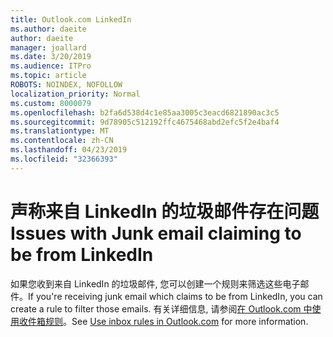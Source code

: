 ```yaml
---
title: Outlook.com LinkedIn
ms.author: daeite
author: daeite
manager: joallard
ms.date: 3/20/2019
ms.audience: ITPro
ms.topic: article
ROBOTS: NOINDEX, NOFOLLOW
localization_priority: Normal
ms.custom: 8000079
ms.openlocfilehash: b2fa6d538d4c1e85aa3005c3eacd6821890ac3c5
ms.sourcegitcommit: 9d78905c512192ffc4675468abd2efc5f2e4baf4
ms.translationtype: MT
ms.contentlocale: zh-CN
ms.lasthandoff: 04/23/2019
ms.locfileid: "32366393"
---
```

# <a name="issues-with-junk-email-claiming-to-be-from-linkedin"></a><span data-ttu-id="ee140-102">声称来自 LinkedIn 的垃圾邮件存在问题</span><span class="sxs-lookup"><span data-stu-id="ee140-102">Issues with Junk email claiming to be from LinkedIn</span></span>

<span data-ttu-id="ee140-103">如果您收到来自 LinkedIn 的垃圾邮件, 您可以创建一个规则来筛选这些电子邮件。</span><span class="sxs-lookup"><span data-stu-id="ee140-103">If you're receiving junk email which claims to be from LinkedIn, you can create a rule to filter those emails.</span></span>
<span data-ttu-id="ee140-104">有关详细信息, 请参阅[在 Outlook.com 中使用收件箱规则](https://aka.ms/OutlookComInboxRules)。</span><span class="sxs-lookup"><span data-stu-id="ee140-104">See [Use inbox rules in Outlook.com](https://aka.ms/OutlookComInboxRules) for more information.</span></span>


